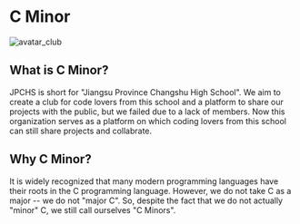 # C Minor

<img src="C:\Users\wyh\Documents\GitHub\.github\profile\avatar_club.jpeg" alt="avatar_club"  />

## What is C Minor?

JPCHS is short for "Jiangsu Province Changshu High School". We aim to create a club for code lovers from this school and a platform to share our projects with the public, but we failed due to a lack of members. Now this organization serves as a platform on which coding lovers from this school can still share projects and collabrate.

## Why C Minor?

It is widely recognized that many modern programming languages have their roots in the C programming language. However, we do not take C as a major -- we do not "major C". So, despite the fact that we do not actually "minor" C, we still call ourselves "C Minors".

